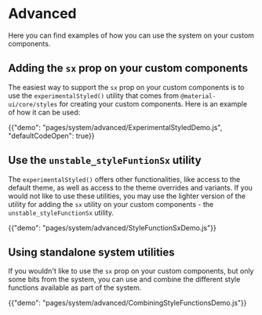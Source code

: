# Advanced

<p class="description">Here you can find examples of how you can use the system on your custom components.</p>

## Adding the `sx` prop on your custom components

The easiest way to support the `sx` prop on your custom components is to use the `experimentalStyled()` utility that comes from `@material-ui/core/styles` for creating your custom components. Here is an example of how it can be used:

{{"demo": "pages/system/advanced/ExperimentalStyledDemo.js", "defaultCodeOpen": true}}

## Use the `unstable_styleFuntionSx` utility

The `experimentalStyled()` offers other functionalities, like access to the default theme, as well as access to the theme overrides and variants. If you would not like to use these utilities, you may use the lighter version of the utility for adding the `sx` utility on your custom components - the `unstable_styleFunctionSx` utility.

{{"demo": "pages/system/advanced/StyleFunctionSxDemo.js"}}

## Using standalone system utilities

If you wouldn't like to use the `sx` prop on your custom components, but only some bits from the system, you can use and combine the different style functions available as part of the system.

{{"demo": "pages/system/advanced/CombiningStyleFunctionsDemo.js"}}
